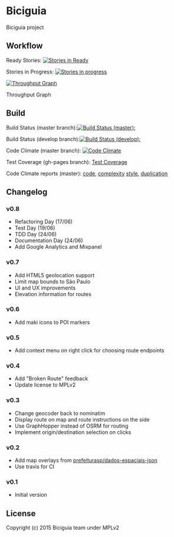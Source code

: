 # Biciguia

Biciguia project

## Workflow
Ready Stories: [![Stories in Ready](https://badge.waffle.io/biciguia/biciguia-frontend.png?label=ready&title=Ready)](http://waffle.io/biciguia/biciguia-frontend)

Stories in Progress: [![Stories in progress](https://badge.waffle.io/biciguia/biciguia-frontend.png?label=progress&title=Progress)](http://waffle.io/biciguia/biciguia-frontend)

[![Throughput Graph](https://graphs.waffle.io/biciguia/biciguia-frontend/throughput.svg)](https://waffle.io/biciguia/biciguia-frontend/metrics) 

Throughput Graph


## Build
Build Status (master branch):[![Build Status (master):](https://travis-ci.org/biciguia/biciguia-frontend.svg?branch=master)](https://travis-ci.org/biciguia/biciguia-frontend)

Build Status (develop branch):[![Build Status (develop):](https://travis-ci.org/biciguia/biciguia-frontend.svg?branch=develop)](https://travis-ci.org/biciguia/biciguia-frontend)

Code Climate (master branch): [![Code Climate](https://codeclimate.com/github/biciguia/biciguia-frontend/badges/gpa.svg)](https://codeclimate.com/github/biciguia/biciguia-frontend)

Test Coverage (gh-pages branch): [Test Coverage](http://biciguia.github.io/biciguia-frontend/tests/index.html?coverage)

Code Climate reports (master): [code](https://codeclimate.com/github/biciguia/biciguia-frontend/code), [complexity](https://codeclimate.com/github/biciguia/biciguia-frontend/issues/categories/complexity) 
[style](https://codeclimate.com/github/biciguia/biciguia-frontend/issues/categories/style), [duplication](https://codeclimate.com/github/biciguia/biciguia-frontend/issues/categories/duplication) 

## Changelog

### v0.8
- Refactoring Day (17/06)
- Test Day (19/06)
- TDD Day (24/06)
- Documentation Day (24/06)
- Add Google Analytics and Mixpanel

### v0.7
- Add HTML5 geolocation support
- Limit map bounds to São Paulo
- UI and UX improvements
- Elevation information for routes

### v0.6
- Add maki icons to POI markers

### v0.5
- Add context menu on right click for choosing route endpoints

### v0.4
- Add "Broken Route" feedback
- Update license to MPLv2

### v0.3
- Change geocoder back to nominatim
- Display route on map and route instructions on the side
- Use GraphHopper instead of OSRM for routing
- Implement origin/destination selection on clicks

### v0.2
- Add map overlays from [prefeiturasp/dados-espaciais-json](https://github.com/prefeiturasp/dados-espaciais-json)
- Use travis for CI

### v0.1
- Initial version

## License
Copyright (c) 2015 Biciguia team under MPLv2
